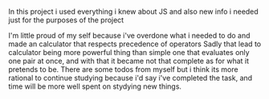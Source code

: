 In this project i used everything i knew about JS and also new info i needed just for the purposes of the project

I'm little proud of my self because i've overdone what i needed to do and made an calculator that respects precedence of operators
Sadly that lead to calculator being more powerful thing than simple one that evaluates only one pair at once, and with that it became
not that complete as for what it pretends to be.
There are some todos from myself but i think its more rational to continue studying because i'd say i've completed the task, and time will be more well spent on stydying new things.
